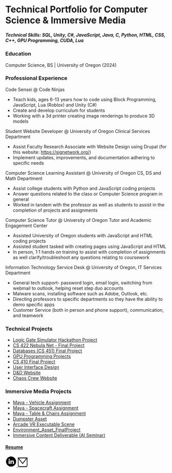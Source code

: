 # Technical Portfolio for Computer Science & Immersive Media 

##### Technical Skills: SQL, Unity, C#, JavaScript, Java, C, Python, HTML, CSS, C++, GPU Programming, CUDA, Lua

### Education
Computer Science, BS | University of Oregon (2024)

### Professional Experience
Code Sensei @ Code Ninjas
  - Teach kids, ages 6-13 years how to code using Block Programming, JavaScript, Lua (Roblox) and Unity (C#)
  - Create and develop curriculum for students
  - Working with a 3d printer creating image renderings to produce 3D models

Student Website Developer @ University of Oregon Clinical Services Department
  - Assist Faculty Research Associate with Website Design using Drupal (for this website: https://signetwork.org/)
  - Implement updates, improvements, and documentation adhering to specific needs

Computer Science Learning Assistant @ University of Oregon CS, DS and Math Department
  - Assist college students with Python and JavaScript coding projects
  - Answer questions related to the class or Computer Science program in general
  - Worked in tandem with the professor as well as students to assist in the completion of projects and assignments

Computer Science Tutor @ University of Oregon Tutor and Academic Engagement Center
  - Assisted University of Oregon students with JavaScript and HTML coding projects
  - Assisted student tasked with creating pages using JavaScript and HTML
  - In person, 1:1 hands on training to assist with completion of assignments as well clarify/troubleshoot any questions relating to coursework

Information Technology Service Desk @ University of Oregon, IT Services Department
  - General tech support- password login, email login, switching from webmail to outlook, helping reset step duo accounts
  - Malware scans, installing software such as Adobe, Outlook, etc.
  - Directing professors to specific departments so they have the ability to demo specific apps
  - Customer Service (both in person and phone support), communication, and teamwork

### Technical Projects
  - [Logic Gate Simulator Hackathon Project](https://b3lla-gam3s.itch.io/logic-gate-simulator)
  - [CS 422 Nebula Net - Final Project](https://www.nebulanet.net/)
  - [Databases (CS 451) Final Project](https://github.com/b3lla-c0rtez/Bella-s-Projects/tree/main/CS%20Classes%20at%20UO/CS%20451/Final%20Project)
  - [GPU Programming Projects](https://github.com/b3lla-c0rtez/Bella-s-Projects/tree/main/CS%20Classes%20at%20UO/CS%20399)
  - [CS 410 Final Project](https://github.com/CriticalSquirrel93/Final_Project_CS_410)
  - [User Interface Design](https://github.com/b3lla-c0rtez/Bella-s-Projects/tree/main/CS%20Classes%20at%20UO/CS%20443)
  - [D&D Website](https://theoutcastguild.wixsite.com/theoutcastguild)
  - [Chaos Crew Website](https://b3lla-gam3s.github.io/chaoscrew/)

### Immersive Media Projects
  - [Maya - Vehicle Assignment](https://github.com/b3lla-c0rtez/JCOM-669/tree/main/Vehicle%20Assignment)
  - [Maya - Spacecraft Assignment](https://github.com/b3lla-c0rtez/JCOM-669/tree/main/Spacecraft%20Assignment)
  - [Maya - Table & Chairs Assignment](https://github.com/b3lla-c0rtez/JCOM-669/tree/main/Table%20%26%20Chairs%20Assignment)
  - [Dumpster Asset](https://github.com/b3lla-c0rtez/JCOM-669/tree/main/Dumpster%20Asset)
  - [Arcade VR Executable Scene](https://github.com/b3lla-c0rtez/Arcade-VR-Scene)
  - [Environment_Asset_FinalProject](https://drive.google.com/file/d/1SSc1i0gh69MVk9LzUWXaGLeCVGv7byCn/view?usp=sharing)
  - [Immersive Content Deliverable (AI Seminar)](https://github.com/b3lla-c0rtez/Immersive-Content-Deliverable-AI-Seminar-)

  
#### [Resume](assets/img/Isabella_Cortez_Resume.pdf)

<a href = "https://www.linkedin.com/in/isabella-cortez-3499531a3/"> <img src = "assets/img/LinkedIn_Logo.png" alt = "LinkedIn Profile" width = "35" height = "35"> 
<a href = "mailto:icortez0306@gmail.com"> <img src = "assets/img/email_icon.png" alt = "Email" width = "30" height = "30">
